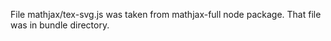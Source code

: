 File mathjax/tex-svg.js was taken from mathjax-full node package. That file was in bundle directory. 